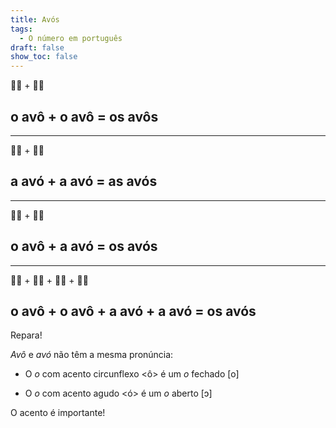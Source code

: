 ```yaml
---
title: Avós
tags:
  - O número em português
draft: false
show_toc: false
---
```

<e-moji>👴🏻</e-moji> + <e-moji>👴🏻</e-moji>
## o avô + o avô = os avôs
---
<e-moji>👵🏻</e-moji> + <e-moji>👵🏻</e-moji>
## a avó + a avó = as avós
---
<e-moji>👴🏻</e-moji> + <e-moji>👵🏻</e-moji> 
## o avô + a avó = os avós
---
<e-moji>👴🏻</e-moji> + <e-moji>👴🏻</e-moji> + <e-moji>👵🏻</e-moji> + <e-moji>👵🏻</e-moji>
## o avô + o avô + a avó + a avó = os avós


<article>
Repara!

*Avô* e *avó* não têm a mesma pronúncia:

- O *o* com acento circunflexo <ô> é um *o* fechado [o] 
  
- O *o* com acento agudo <ó> é um *o* aberto [ɔ]

O acento é importante!
</article>
